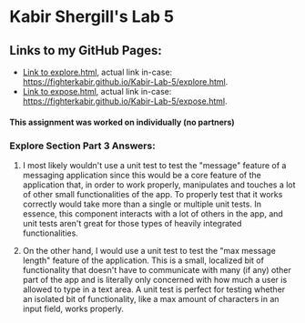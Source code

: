 # Kabir Shergill's Lab 5

## Links to my GitHub Pages:
- [Link to explore.html](https://fighterkabir.github.io/Kabir-Lab-5/explore.html), actual link in-case: https://fighterkabir.github.io/Kabir-Lab-5/explore.html.
- [Link to expose.html](https://fighterkabir.github.io/Kabir-Lab-5/expose.html), actual link in-case: https://fighterkabir.github.io/Kabir-Lab-5/expose.html.
  
#### This assignment was worked on individually (no partners)

### Explore Section Part 3 Answers:

1. I most likely wouldn't use a unit test to test the "message" feature of a messaging application since this would be a core feature of the application that, in order to work properly, manipulates and touches a lot of other small functionalities of the app. To properly test that it works correctly would take more than a single or multiple unit tests.
In essence, this component interacts with a lot of others in the app, and unit tests aren't great for those types of heavily integrated functionalities.

2. On the other hand, I would use a unit test to test the "max message length" feature of the application. This is a small, localized bit of functionality that doesn't have to communicate with many (if any) other part of the app and is literally only concerned with how much a user is allowed to type in a text area. A unit test is perfect for testing whether an isolated bit of functionality, like a max amount of characters in an input field, works properly. 
